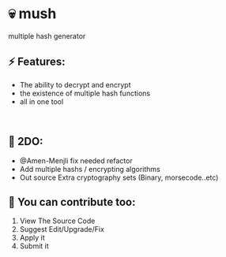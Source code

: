 # :skull:  mush <br />

multiple hash generator


## :zap: Features: <br />

* The ability to decrypt and encrypt 
* the existence of multiple hash functions
* all in one tool 

<br />

## :round_pushpin: 2DO: <br />

* @Amen-Menjli fix needed refactor 
* Add multiple hashs / encrypting algorithms 
* Out source Extra cryptography sets (Binary, morsecode..etc)  


## :leaves: You can contribute too: <br />

1. View The Source Code 
2. Suggest Edit/Upgrade/Fix 
3. Apply it 
4. Submit it 
>   
